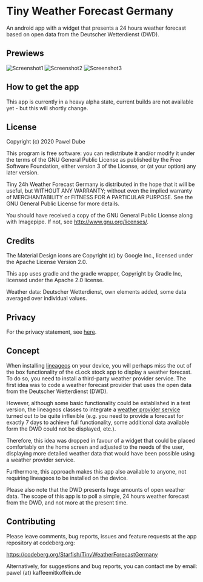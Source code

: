 Tiny Weather Forecast Germany
=================================

An android app with a widget that presents a 24 hours weather forecast based on open data from the Deutscher Wetterdienst (DWD).

Prewiews
--------

![Screenshot1](https://codeberg.org/Starfish/TinyWeatherForecastGermany/src/branch/master/fastlane/metadata/android/en-US/images/phoneScreenshots/1.png)
![Screenshot2](https://codeberg.org/Starfish/TinyWeatherForecastGermany/src/branch/master/fastlane/metadata/android/en-US/images/phoneScreenshots/2.png)
![Screenshot3](https://codeberg.org/Starfish/TinyWeatherForecastGermany/src/branch/master/fastlane/metadata/android/en-US/images/phoneScreenshots/3.png)

How to get the app
------------------

This app is currently in a heavy alpha state, current builds are not available yet - but this will shortly change.

License
-------

 Copyright (c) 2020 Pawel Dube

 This program is free software: you can redistribute it and/or modify it
 under the terms of the GNU General Public License as published by the
 Free Software Foundation, either version 3 of the License, or (at
 your option) any later version.

 Tiny 24h Weather Forecast Germany is distributed in the hope that it will be useful, but
 WITHOUT ANY WARRANTY; without even the implied warranty of
 MERCHANTABILITY or FITNESS FOR A PARTICULAR PURPOSE. See the GNU
 General Public License for more details.

 You should have received a copy of the GNU General Public License
 along with Imagepipe. If not, see <http://www.gnu.org/licenses/>.

Credits
-------

 The Material Design icons are Copyright (c) by Google Inc., licensed 
 under the Apache License Version 2.0.
 
 This app uses gradle and the gradle wrapper, Copyright by Gradle Inc,
 licensed under the Apache 2.0 license.
 
 Weather data: Deutscher Wetterdienst, own elements added, some data 
 averaged over individual values.
 
 Privacy
 -------
 
 For the privacy statement, see [here](https://codeberg.org/Starfish/TinyWeatherForecastGermany/wiki/Home).

 Concept
 -------
 
 When installing [lineageos](https://lineageos.org/) on your device, you will perhaps miss the out of the box functionality of the cLock stock app to display a weather forecast. To do so, you need to install a third-party weather provider service. The first idea was to code a weather forecast provider that uses the open data from the Deutscher Wetterdienst (DWD).
 
 However, although some basic functionality could be established in a test version, the lineageos classes to integrate a [weather provider service](https://lineageos.github.io/android_lineage-sdk/reference/lineageos/weatherservice/WeatherProviderService.html) turned out to be quite inflexible (e.g. you need to provide a forecast for exactly 7 days to achieve full functionality, some additional data available form the DWD could not be displayed, etc.).
 
 Therefore, this idea was dropped in favour of a widget that could be placed comfortably on the home screen and adjusted to the needs of the user, displaying more detailed weather data that would have been possible using a weather provider service.
 
 Furthermore, this approach makes this app also available to anyone, not requiring lineageos to be installed on the device.
 
 Please also note that the DWD presents huge amounts of open weather data. The scope of this app is to poll a simple, 24 hours weather forecast from the DWD, and not more at the present time. 
 
 Contributing
 ------------

 Please leave comments, bug reports, issues and feature requests at
 the app repository at codeberg.org:
 
 https://codeberg.org/Starfish/TinyWeatherForecastGermany
 
 Alternatively, for suggestions and bug reports, you can contact me
 by email: pawel (at) kaffeemitkoffein.de 
